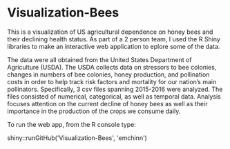 # Visualization-Bees
This is a visualization of US agricultural dependence on honey bees and their declining health status. As part of a 2 person team, I used the R Shiny libraries to make an interactive web application to eplore some of the data.

The data were all obtained from the United States Department of Agriculture (USDA). The USDA collects data on stressors to bee colonies, changes in numbers of bee colonies, honey production, and pollination costs in order to help track risk factors and mortality for our nation’s main pollinators. Specifically, 3 csv files spanning 2015-2016 were analyzed. The files consisted of numerical, categorical, as well as temporal data. Analysis focuses attention on the current decline of honey bees as well as their importance in the production of the crops we consume daily. 

To run the web app, from the R console type:

shiny::runGitHub('Visualization-Bees', 'emchinn')

